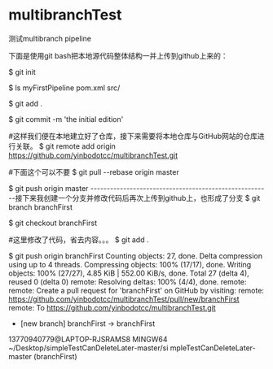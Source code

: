 # multibranchTest
测试multibranch pipeline

下面是使用git bash把本地源代码整体结构一并上传到github上来的：

$ git init

$ ls
myFirstPipeline  pom.xml  src/

$ git add .

$ git commit -m 'the initial edition'

#这样我们便在本地建立好了仓库，接下来需要将本地仓库与GitHub网站的仓库进行关联。
$ git remote add origin https://github.com/yinbodotcc/multibranchTest.git

#下面这个可以不要
$ git pull --rebase origin master

$ git push origin master
-------------------------------------------------------接下来我创建一个分支并修改代码后再次上传到github上，也形成了分支
$ git branch branchFirst

$ git checkout branchFirst

#这里修改了代码，省去内容。。。
$ git add .

$ git push origin branchFirst
Counting objects: 27, done.
Delta compression using up to 4 threads.
Compressing objects: 100% (17/17), done.
Writing objects: 100% (27/27), 4.85 KiB | 552.00 KiB/s, done.
Total 27 (delta 4), reused 0 (delta 0)
remote: Resolving deltas: 100% (4/4), done.
remote:
remote: Create a pull request for 'branchFirst' on GitHub by visiting:
remote:      https://github.com/yinbodotcc/multibranchTest/pull/new/branchFirst
remote:
To https://github.com/yinbodotcc/multibranchTest.git
 * [new branch]      branchFirst -> branchFirst

13770940779@LAPTOP-RJSRAMS8 MINGW64 ~/Desktop/simpleTestCanDeleteLater-master/si                                                                                                                mpleTestCanDeleteLater-master (branchFirst)

